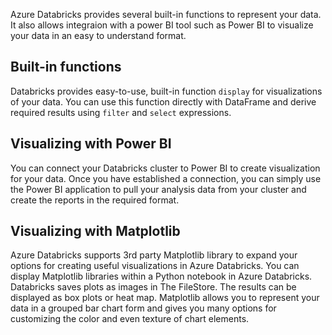 Azure Databricks provides several built-in functions to represent your data. It also allows integraion with a power BI tool such as Power BI to visualize your data in an easy to understand format.

## Built-in functions

Databricks provides easy-to-use, built-in function `display` for visualizations of your data. You can use this function directly with DataFrame and derive required results using `filter` and `select` expressions.

## Visualizing with Power BI

You can connect your Databricks cluster to Power BI to create visualization for your data. Once you have established a connection, you can simply use the Power BI application to pull your analysis data from your cluster and create the reports in the required format.

## Visualizing with Matplotlib

Azure Databricks supports 3rd party Matplotlib library to expand your options for creating useful visualizations in Azure Databricks. You can display Matplotlib libraries within a Python notebook in Azure Databricks. Databricks saves plots as images in The FileStore. The results can be displayed as box plots or heat map. Matplotlib allows you to represent your data in a grouped bar chart form and gives you many options for customizing the color and even texture of chart elements.